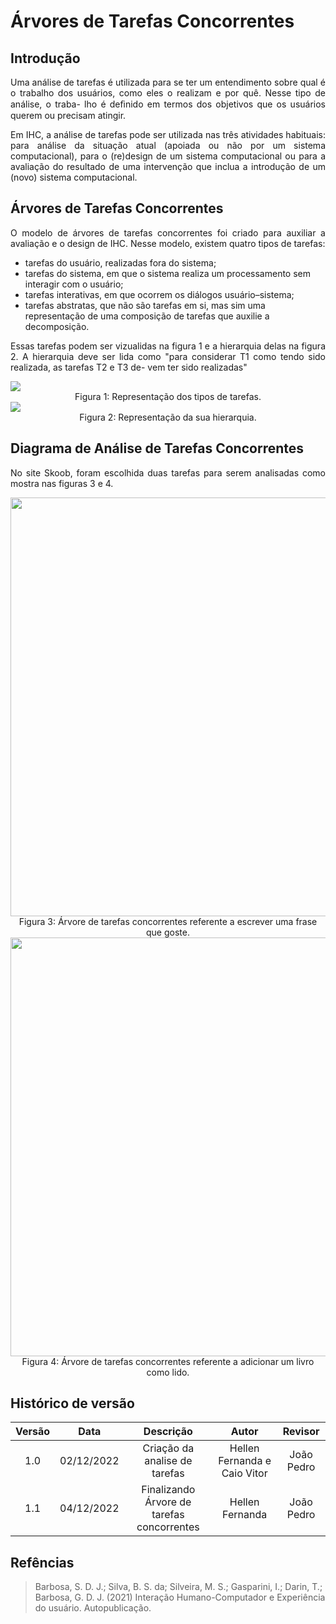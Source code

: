 # Árvores de Tarefas Concorrentes

## Introdução

<p align="justify">Uma análise de tarefas é utilizada para se ter um entendimento sobre qual é o trabalho dos usuários, como eles o realizam e por quê. Nesse tipo de análise, o traba-
lho é deﬁnido em termos dos objetivos que os usuários querem ou precisam atingir.</p>
<p align="justify">Em IHC, a análise de tarefas pode ser utilizada nas três atividades habituais: para
análise da situação atual (apoiada ou não por um sistema computacional), para o
(re)design de um sistema computacional ou para a avaliação do resultado de uma
intervenção que inclua a introdução de um (novo) sistema computacional.</p>

## Árvores de Tarefas Concorrentes

<p align="justify">O modelo de árvores de tarefas concorrentes foi criado
para auxiliar a avaliação e o design de IHC. Nesse modelo,
existem quatro tipos de tarefas:</p>
<ul>
<li>tarefas do usuário, realizadas fora do sistema;</li>
<li>tarefas do sistema, em que o sistema realiza um processamento sem interagir
com o usuário;</li>
<li>tarefas interativas, em que ocorrem os diálogos usuário–sistema;</li>
<li>tarefas abstratas, que não são tarefas em si, mas sim uma representação de
uma composição de tarefas que auxilie a decomposição.</li>
</ul>
<p align="justify">Essas tarefas podem ser vizualidas na figura 1 e a hierarquia delas na figura 2. A hierarquia deve ser lida como "para considerar T1 como tendo sido realizada, as tarefas T2 e T3 de-
vem ter sido realizadas"</p>

<img src= "../assets/arvore2.png" >
<figcaption align='center'>
    Figura 1: Representação dos tipos de tarefas.
    <br>
</figcaption>

<img src= "../assets/hierarquia.png" >
<figcaption align='center'>
    Figura 2: Representação da sua hierarquia.
    <br>
</figcaption>

## Diagrama de Análise de Tarefas Concorrentes

<p align="justify">No site Skoob, foram escolhida duas tarefas para serem analisadas como mostra nas figuras 3 e 4.</p>

<img src= "../assets/escreverUmaFrase.png" width="670" align='center' >

<figcaption align='center'>
    Figura 3: Árvore de tarefas concorrentes referente a escrever uma frase que goste.
    <br>
</figcaption>

<img src= "../assets/addLivroLido.png" width="670" align='center' >

<figcaption align='center'>
    Figura 4: Árvore de tarefas concorrentes referente a adicionar um livro como lido.
    <br>
</figcaption>

## Histórico de versão

| Versão |    Data    |                 Descrição                  |            Autor             |  Revisor   |
| :----: | :--------: | :----------------------------------------: | :--------------------------: | :--------: |
|  1.0   | 02/12/2022 |       Criação da analise de tarefas        | Hellen Fernanda e Caio Vitor | João Pedro |
|  1.1   | 04/12/2022 | Finalizando Árvore de tarefas concorrentes |       Hellen Fernanda        | João Pedro |

## Refências

> Barbosa, S. D. J.; Silva, B. S. da; Silveira, M. S.; Gasparini, I.; Darin, T.; Barbosa, G. D. J. (2021) Interação Humano-Computador e Experiência do usuário. Autopublicação.
